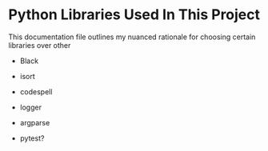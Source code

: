 # Python Libraries Used In This Project

This documentation file outlines my nuanced rationale for choosing certain libraries over other


- Black
- isort
- codespell


- logger
- argparse


- pytest?